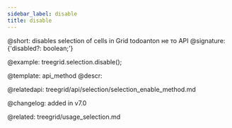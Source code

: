 ```yaml
---
sidebar_label: disable
title: disable
---          
```


@short: disables selection of cells in Grid
todoanton не то API
@signature: {'disabled?: boolean;'}





@example:
treegrid.selection.disable();

@template: api_method
@descr:

@relatedapi: 
treegrid/api/selection/selection_enable_method.md


@changelog:
added in v7.0

@related: treegrid/usage_selection.md
